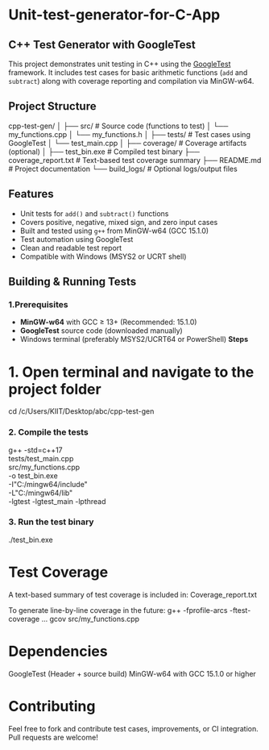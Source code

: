 # Unit-test-generator-for-C-App
## C++ Test Generator with GoogleTest

This project demonstrates unit testing in C++ using the [GoogleTest](https://github.com/google/googletest) framework. It includes test cases for basic arithmetic functions (`add` and `subtract`) along with coverage reporting and compilation via MinGW-w64.

## Project Structure
cpp-test-gen/
│
├── src/ # Source code (functions to test)
│ └── my_functions.cpp
│ └── my_functions.h
│
├── tests/ # Test cases using GoogleTest
│ └── test_main.cpp
│
├── coverage/ # Coverage artifacts (optional)
│
├── test_bin.exe # Compiled test binary
├── coverage_report.txt # Text-based test coverage summary
├── README.md # Project documentation
└── build_logs/ # Optional logs/output files

## Features
- Unit tests for `add()` and `subtract()` functions
- Covers positive, negative, mixed sign, and zero input cases
- Built and tested using `g++` from MinGW-w64 (GCC 15.1.0)
- Test automation using GoogleTest
- Clean and readable test report
- Compatible with Windows (MSYS2 or UCRT shell)

## Building & Running Tests
### 1.Prerequisites
- **MinGW-w64** with GCC ≥ 13+ (Recommended: 15.1.0)
- **GoogleTest** source code (downloaded manually)
- Windows terminal (preferably MSYS2/UCRT64 or PowerShell)
**Steps**
# 1. Open terminal and navigate to the project folder
cd /c/Users/KIIT/Desktop/abc/cpp-test-gen

### 2. Compile the tests
g++ -std=c++17 \
    tests/test_main.cpp \
    src/my_functions.cpp \
    -o test_bin.exe \
    -I"C:/mingw64/include" \
    -L"C:/mingw64/lib" \
    -lgtest -lgtest_main -lpthread

### 3. Run the test binary
./test_bin.exe


# Test Coverage
A text-based summary of test coverage is included in:
 Coverage_report.txt

To generate line-by-line coverage in the future:
g++ -fprofile-arcs -ftest-coverage ...
gcov src/my_functions.cpp


# Dependencies
GoogleTest (Header + source build)
MinGW-w64 with GCC 15.1.0 or higher

# Contributing
Feel free to fork and contribute test cases, improvements, or CI integration. Pull requests are welcome!



